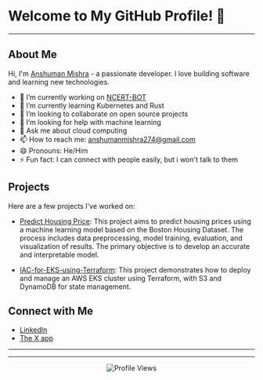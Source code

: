 # Welcome to My GitHub Profile! 👋

* * *
## About Me

Hi, I'm [Anshuman Mishra](https://github.com/REDFLAG-bugs) - a passionate developer. I love building software and learning new technologies.

- 🔭 I’m currently working on [NCERT-BOT](https://github.com/REDFLAG-bugs/NCERT-BOT)
- 🌱 I’m currently learning Kubernetes and Rust
- 👯 I’m looking to collaborate on open source projects
- 🤔 I’m looking for help with machine learning
- 💬 Ask me about cloud computing
- 📫 How to reach me: [anshumanmishra274@gmail.com](mailto:anshumanmishra274@gmail.com)
- 😄 Pronouns: He/Him
- ⚡ Fun fact: I can connect with people easily, but i won't talk to them

## Projects

Here are a few projects I've worked on:

- [Predict Housing Price](https://github.com/REDFLAG-bugs/Predict-Housing-Price): This project aims to predict housing prices using a machine learning model based on the Boston Housing Dataset. The process includes data preprocessing, model training, evaluation, and visualization of results. The primary objective is to develop an accurate and interpretable model.

- [IAC-for-EKS-using-Terraform](https://github.com/REDFLAG-bugs/IAC-for-EKS-using-Terraform): This project demonstrates how to deploy and manage an AWS EKS cluster using Terraform, with S3 and DynamoDB for state management.

## Connect with Me

- [LinkedIn](https://www.linkedin.com/in/iamanshumanmishra/)
- [The X app](https://x.com/ifound_24)
* * *
* * *
<!-- Profile View Count -->
<p align="center">
  <img src="https://komarev.com/ghpvc/?username=REDFLAG-bugs&color=blue" alt="Profile Views"/>
</p>
